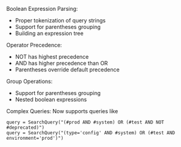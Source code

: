 Boolean Expression Parsing:

- Proper tokenization of query strings
- Support for parentheses grouping
- Building an expression tree


Operator Precedence:

- NOT has highest precedence
- AND has higher precedence than OR
- Parentheses override default precedence


Group Operations:

- Support for parentheses grouping
- Nested boolean expressions


Complex Queries: Now supports queries like
```
query = SearchQuery("(#prod AND #system) OR (#test AND NOT #deprecated)")
query = SearchQuery("(type='config' AND #system) OR (#test AND environment='prod')")
```
